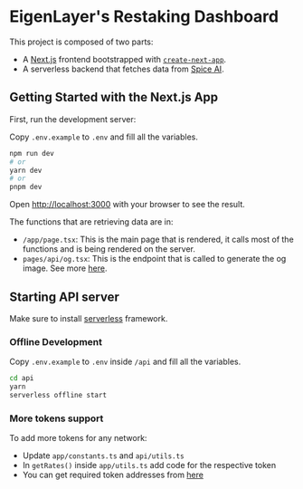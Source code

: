 # EigenLayer's Restaking Dashboard

This project is composed of two parts:

- A [Next.js](https://nextjs.org/) frontend bootstrapped with [`create-next-app`](https://github.com/vercel/next.js/tree/canary/packages/create-next-app).
- A serverless backend that fetches data from [Spice AI](https://spice.xyz).

## Getting Started with the Next.js App

First, run the development server:

Copy `.env.example` to `.env` and fill all the variables.

```bash
npm run dev
# or
yarn dev
# or
pnpm dev
```

Open [http://localhost:3000](http://localhost:3000) with your browser to see the result.

The functions that are retrieving data are in:

- `/app/page.tsx`: This is the main page that is rendered, it calls most of the functions and is being rendered on the server.
- `pages/api/og.tsx`: This is the endpoint that is called to generate the og image. See more [here](https://vercel.com/docs/concepts/functions/edge-functions/og-image-generation).

## Starting API server

Make sure to install [serverless](https://www.serverless.com/framework/docs/getting-started) framework.

### Offline Development

Copy `.env.example` to `.env` inside `/api` and fill all the variables.

```bash
cd api
yarn
serverless offline start
```

### More tokens support

To add more tokens for any network:

- Update `app/constants.ts` and `api/utils.ts`
- In `getRates()` inside `app/utils.ts` add code for the respective token
- You can get required token addresses from [here](https://github.com/Layr-Labs/eigenlayer-contracts/blob/master/README.md)
